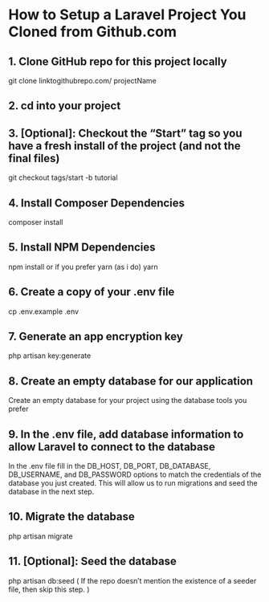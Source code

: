 # How to Setup a Laravel Project You Cloned from Github.com

## 1. Clone GitHub repo for this project locally
git clone linktogithubrepo.com/ projectName

## 2. cd into your project

## 3. [Optional]: Checkout the “Start” tag so you have a fresh install of the project (and not the final files)
git checkout tags/start -b tutorial

## 4. Install Composer Dependencies
composer install

## 5. Install NPM Dependencies
npm install
or if you prefer yarn (as i do)
yarn

## 6. Create a copy of your .env file
cp .env.example .env

## 7. Generate an app encryption key
php artisan key:generate

## 8. Create an empty database for our application
Create an empty database for your project using the database tools you prefer

## 9. In the .env file, add database information to allow Laravel to connect to the database
In the .env file fill in the DB_HOST, DB_PORT, DB_DATABASE, DB_USERNAME, and DB_PASSWORD options to match the credentials of the database you just created. This will allow us to run migrations and seed the database in the next step.

## 10. Migrate the database
php artisan migrate

## 11. [Optional]: Seed the database
php artisan db:seed
( If the repo doesn’t mention the existence of a seeder file, then skip this step. )
